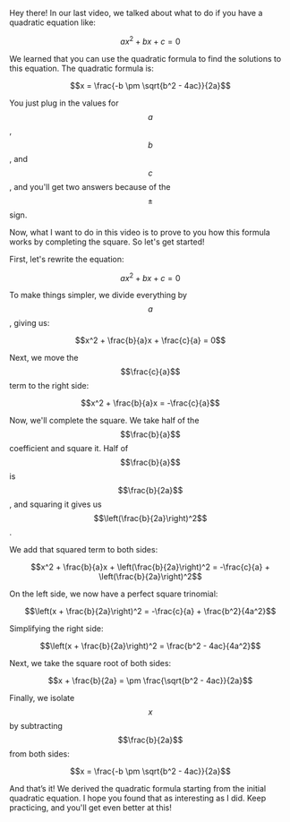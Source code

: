 Hey there! In our last video, we talked about what to do if you have a quadratic equation like:

$$ax^2 + bx + c = 0$$

We learned that you can use the quadratic formula to find the solutions to this equation. The quadratic formula is:

$$x = \frac{-b \pm \sqrt{b^2 - 4ac}}{2a}$$

You just plug in the values for $$a$$, $$b$$, and $$c$$, and you'll get two answers because of the $$\pm$$ sign.

Now, what I want to do in this video is to prove to you how this formula works by completing the square. So let's get started!

First, let's rewrite the equation:

$$ax^2 + bx + c = 0$$

To make things simpler, we divide everything by $$a$$, giving us:

$$x^2 + \frac{b}{a}x + \frac{c}{a} = 0$$

Next, we move the $$\frac{c}{a}$$ term to the right side:

$$x^2 + \frac{b}{a}x = -\frac{c}{a}$$

Now, we'll complete the square. We take half of the $$\frac{b}{a}$$ coefficient and square it. Half of $$\frac{b}{a}$$ is $$\frac{b}{2a}$$, and squaring it gives us $$\left(\frac{b}{2a}\right)^2$$.

We add that squared term to both sides:

$$x^2 + \frac{b}{a}x + \left(\frac{b}{2a}\right)^2 = -\frac{c}{a} + \left(\frac{b}{2a}\right)^2$$

On the left side, we now have a perfect square trinomial:

$$\left(x + \frac{b}{2a}\right)^2 = -\frac{c}{a} + \frac{b^2}{4a^2}$$

Simplifying the right side:

$$\left(x + \frac{b}{2a}\right)^2 = \frac{b^2 - 4ac}{4a^2}$$

Next, we take the square root of both sides:

$$x + \frac{b}{2a} = \pm \frac{\sqrt{b^2 - 4ac}}{2a}$$

Finally, we isolate $$x$$ by subtracting $$\frac{b}{2a}$$ from both sides:

$$x = \frac{-b \pm \sqrt{b^2 - 4ac}}{2a}$$

And that’s it! We derived the quadratic formula starting from the initial quadratic equation. I hope you found that as interesting as I did. Keep practicing, and you'll get even better at this!